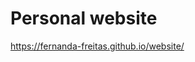 <h1>Personal website</h1>

<a href="https://fernanda-freitas.github.io/website/" target="_blank">https://fernanda-freitas.github.io/website/</a>
